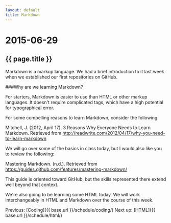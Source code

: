 ```yaml
---
layout: default
title: Markdown
---
```


# 2015-06-29
## {{ page.title }}

Markdown is a markup language. 
We had a brief introduction to it last week when we established our first repositories on GitHub. 

###Why are we learning Markdown? 

For starters, Markdown is easier to use than HTML or other markup languages. 
It doesn't require complicated tags, which have a high potential for typographical error. 

For some compelling reasons to learn Markdown, consider the following:

Mitchell, J. (2012, April 17). 3 Reasons Why Everyone Needs to Learn Markdown. Retrieved from http://readwrite.com/2012/04/17/why-you-need-to-learn-markdown

We will go over some of the basics in class today, but I would also like you to review the following: 

Mastering Markdown. (n.d.). Retrieved from https://guides.github.com/features/mastering-markdown/

This guide is oriented toward GitHub, but the skills represented there extend well beyond that context. 

We're also going to be learning some HTML today. 
We will work interchangeably in HTML and Markdown over the course of this week. 

Previous: [Coding]({{ base.url }}/schedule/coding/) Next up: [HTML]({{ base.url }}/schedule/html/)